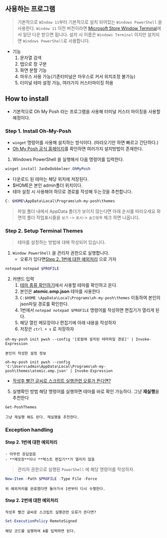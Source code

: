 ## 사용하는 프로그램
> 기본적으로 `WIndow 11`부터 기본적으로 설치 되어있는 `Windows PowerShell` 을 사용한다.
> `Window 11` 이전 버전이라면 [Microsoft Store Window Terminal](https://www.microsoft.com/store/productId/9N0DX20HK701?ocid=pdpshare)에서 일단 다운 받으면 됩니다.
> 설치 시  이름은 `Windows Terminal` 이지만 설치되면 `Windows PowerShell`로 사용합니다.

- 기능
	1. 문자열 검색
	2. 탭으로 창 구분
	3. 화면 분할 기능
	4. 마우스 사용 가능(기존터미널은 마우스로 커서 위치조정 불가능)
	5. 터미널 테마 설정 가능, 여러가지 커스터마이징 허용

## How to install
- 기본적으로 Oh My Posh 라는 프로그램을 사용해 터미널 커스터 마이징을 사용할 예정이다.

### Step 1. Install Oh-My-Posh 
- `winget` 명령어를 사용해 설치하는 방식이다. (따라오기만 하면 빠르고 간단하다.)
- [Oh My Posh 공식 홈페이지](https://ohmyposh.dev/docs)를 확인하면 여러가지 설치방법이 존재한다.

1. Windows PowerShell 을 실행해서 다음 명령어를 입력한다.
```PowerShell
winget install JanDeDobbeleer.OhMyPosh
```

- 다운로드 된 테마는 해당 위치에 저장된다.
- $HOME은 본인 admin폴더 위치이다.
- 테마 설정 시 사용해야 하므로 경로를 작성해 두는것을 추천합니다.
```PowerShell
C: $HOME\AppData\Local\Programs\oh-my-posh\themes
```
> 파일 폴더 내에서 AppData 폴더가 보이지 않는다면 아래 순서를 따라오세요
> 화면의 폴더 작업표시줄을  `보기` -> `표시`-> `숨긴항목` 체크 하면 나옵니다.

### Step 2. Setup Terminal Themes
> 테마를 설정하는 방법에 대해 작성되어 있습니다.

1. `Window PowerShell` 을 관리자 권한으로 실행합니다.
	- 오류가 있다면[Step 2. 1번에 대한 예외처리](#step-2-1번에-대한-예외처리) 으로 가자
```PowerShell
notepad notepad $PROFILE
```


2. 커맨드 입력
	1. [테마 종류 확인하기](https://ohmyposh.dev/docs/themes)에서 사용할 테마를 확인하고 온다.
	2. 본인은 **atomic.omp.json** 테마를 사용한다
	3. `C:$HOME \AppData\Local\Programs\oh-my-posh\themes`  이동하여 본인의 json파일 경로를 확인한다.
	4. 1번에서 `notepad notepad $PROFILE` 명령어를 작성하면 편집기가 열리게 된다.
	5. 해당 열린 메모장이나 편집기에 아래 내용을 작성하자
	6. 저장은 `ctrl + s` 로 저장하자
```text
oh-my-posh init pwsh --config '[로컬에 설치된 테마파일 경로]' | Invoke-Expression
```

	본인이 작성한 설정 정보
```text
oh-my-posh init pwsh --config 'C:\Users\admin\AppData\Local\Programs\oh-my-posh\themes\atomic.omp.json' | Invoke-Expression
```
-  [작성후 빨간 글씨로 스크립트 실행관련 오류가 뜬다면?](#step-2-2번에-대한-예외처리) 


5. 실행확인 방법
	해당 명령어를 실행하면 테마를 바로 확인 가능하다.
	그냥 **재실행**을 추천한다
```PowerShell
Get-PoshThemes
```
	그냥 재실행 해도 된다. 재실행을 추천한다.

### Exception handling
#### Step 2. 1번에 대한 예외처리
	- 아무런 응답없음
	- **메모장**이나 **텍스트 편집기**가 열리지 않음
> 관리자 권한으로 실행된 `PowerShell` 에 해당 명령어를 작성하자.
```PowerShell
New-Item -Path $PROFILE -Type File -Force
```
	위 예외처리를 완료했다면 돌아가서 1번부터 다시 수행한다.

#### Step 2. 2번에 대한 예외처리
	작성후 빨간 글씨로 스크립트 실행관련 오류가 뜬다면?
```PowerShell
Set-ExecutionPolicy RemoteSigned
```
	해당 코드를 실행하여 A를 입력하면 된다.
